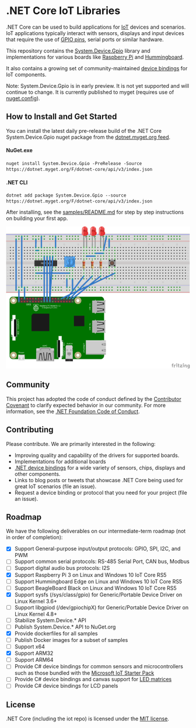 # .NET Core IoT Libraries

.NET Core can be used to build applications for [IoT](https://en.wikipedia.org/wiki/Internet_of_things) devices and scenarios. IoT applications typically interact with sensors, displays and input devices that require the use of [GPIO pins](https://en.wikipedia.org/wiki/General-purpose_input/output), serial ports or similar hardware.

This repository contains the [System.Device.Gpio](https://dotnet.myget.org/feed/dotnet-core/package/nuget/System.Device.Gpio) library and implementations for various boards like [Raspberry Pi](https://www.raspberrypi.org/) and [Hummingboard](https://www.solid-run.com/nxp-family/hummingboard/).

It also contains a growing set of community-maintained [device bindings](src/devices/README.md) for IoT components.

Note: System.Device.Gpio is in early preview. It is not yet supported and will continue to change. It is currently published to myget (requires use of [nuget.config](samples/led-blink/nuget.config)).

## How to Install and Get Started

You can install the latest daily pre-release build of the .NET Core System.Device.Gpio nuget package from the [dotnet.myget.org feed](https://dotnet.myget.org/feed/dotnet-core/package/nuget/System.Device.Gpio).

#### NuGet.exe
~~~~
nuget install System.Device.Gpio -PreRelease -Source https://dotnet.myget.org/F/dotnet-core/api/v3/index.json
~~~~

#### .NET CLI
~~~~
dotnet add package System.Device.Gpio --source https://dotnet.myget.org/F/dotnet-core/api/v3/index.json
~~~~

After installing, see the [samples/README.md](samples/README.md) for step by step instructions on building your first app.

![Raspberry Pi Breadboard diagram](samples/led-more-blinking-lights/rpi-more-blinking-lights_bb.png)


## Community 

This project has adopted the code of conduct defined by the [Contributor Covenant](https://contributor-covenant.org/)
to clarify expected behavior in our community. For more information, see the [.NET Foundation Code of Conduct](https://www.dotnetfoundation.org/code-of-conduct).

## Contributing

Please contribute. We are primarily interested in the following:

* Improving quality and capability of the drivers for supported boards.
* Implementations for additional boards
* [.NET device bindings](src/devices) for a wide variety of sensors, chips, displays and other components.
* Links to blog posts or tweets that showcase .NET Core being used for great IoT scenarios (file an issue).
* Request a device binding or protocol that you need for your project (file an issue).

## Roadmap

We have the following deliverables on our intermediate-term roadmap (not in order of completion):

* [x] Support General-purpose input/output protocols: GPIO, SPI, I2C, and PWM
* [ ] Support common serial protocols: RS-485 Serial Port, CAN bus, Modbus
* [ ] Support digital audio bus protocols: I2S
* [x] Support Raspberry Pi 3 on Linux and Windows 10 IoT Core RS5
* [ ] Support Hummingboard Edge on Linux and Windows 10 IoT Core RS5
* [ ] Support BeagleBoard Black on Linux and Windows 10 IoT Core RS5
* [x] Support sysfs (/sys/class/gpio) for Generic/Portable Device Driver on Linux Kernel 3.6+
* [ ] Support libgpiod (/dev/gpiochipX) for Generic/Portable Device Driver on Linux Kernel 4.8+
* [ ] Stabilize System.Device.* API
* [ ] Publish System.Device.* API to NuGet.org
* [x] Provide dockerfiles for all samples
* [ ] Publish Docker images for a subset of samples
* [ ] Support x64
* [x] Support ARM32
* [ ] Support ARM64
* [ ] Provide C# device bindings for common sensors and microcontrollers such as those bundled with the [Microsoft IoT Starter Pack](https://www.adafruit.com/product/2733)
* [ ] Provide C# device bindings and canvas support for [LED matrices](https://www.adafruit.com/product/607)
* [ ] Provide C# device bindings for LCD panels

## License

.NET Core (including the iot repo) is licensed under the [MIT license](LICENSE).
